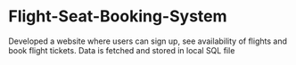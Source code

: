 # Flight-Seat-Booking-System
Developed a website where users can sign up, see availability of flights and book flight tickets. Data is fetched and stored in local SQL file

